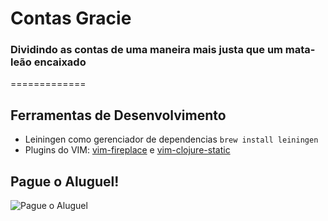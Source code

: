 Contas Gracie
=============

### Dividindo as contas de uma maneira mais justa que um mata-leão encaixado
=============

## Ferramentas de Desenvolvimento

- Leiningen como gerenciador de dependencias `brew install leiningen`
- Plugins do VIM: [vim-fireplace](https://github.com/tpope/vim-fireplace) e [vim-clojure-static](https://github.com/guns/vim-clojure-static)

## Pague o Aluguel!

![Pague o Aluguel](http://spe.fotolog.com/photo/46/14/66/calistenia/1279556313995_f.jpg)
